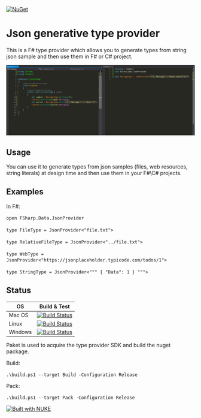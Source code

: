 [![NuGet](https://img.shields.io/nuget/v/FSharp.Data.JsonProvider.svg)](https://www.nuget.org/packages/FSharp.Data.JsonProvider)

# Json generative type provider

This is a F# type provider which allows you to generate types from string json sample and then use them in F# or C# project.

![Screenshot](docs/preview.png)

## Usage

You can use it to generate types from json samples (files, web resources, string literals) at design time and then use them in your F#\C# projects.

## Examples

In F#:

    open FSharp.Data.JsonProvider

    type FileType = JsonProvider<"file.txt">

    type RelativeFileType = JsonProvider<"../file.txt">

    type WebType = JsonProvider<"https://jsonplaceholder.typicode.com/todos/1">

    type StringType = JsonProvider<""" { "Data": 1 } """>

## Status

| OS      | Build & Test |
|---------|--------------|
| Mac OS  | [![Build Status](https://dev.azure.com/GithubProjects/JsonProvider/_apis/build/status/Liminiens.json-provider)](https://dev.azure.com/GithubProjects/JsonProvider/_build/latest?definitionId=1&branchName=master&jobname=macOS_10_13) |
| Linux   | [![Build Status](https://dev.azure.com/GithubProjects/JsonProvider/_apis/build/status/Liminiens.json-provider)](https://dev.azure.com/GithubProjects/JsonProvider/_build/latest?definitionId=1&branchName=master&jobname=ubuntu_16_04) |
| Windows | [![Build Status](https://dev.azure.com/GithubProjects/JsonProvider/_apis/build/status/Liminiens.json-provider)](https://dev.azure.com/GithubProjects/JsonProvider/_build/latest?definitionId=1&branchName=master&jobname=vs2017_win2016) |

Paket is used to acquire the type provider SDK and build the nuget package.

Build:

    .\build.ps1 --target Build -Configuration Release

Pack:

    .\build.ps1 --target Pack -Configuration Release

    
[![Built with NUKE](http://nuke.build/squared)](https://nuke.build)

